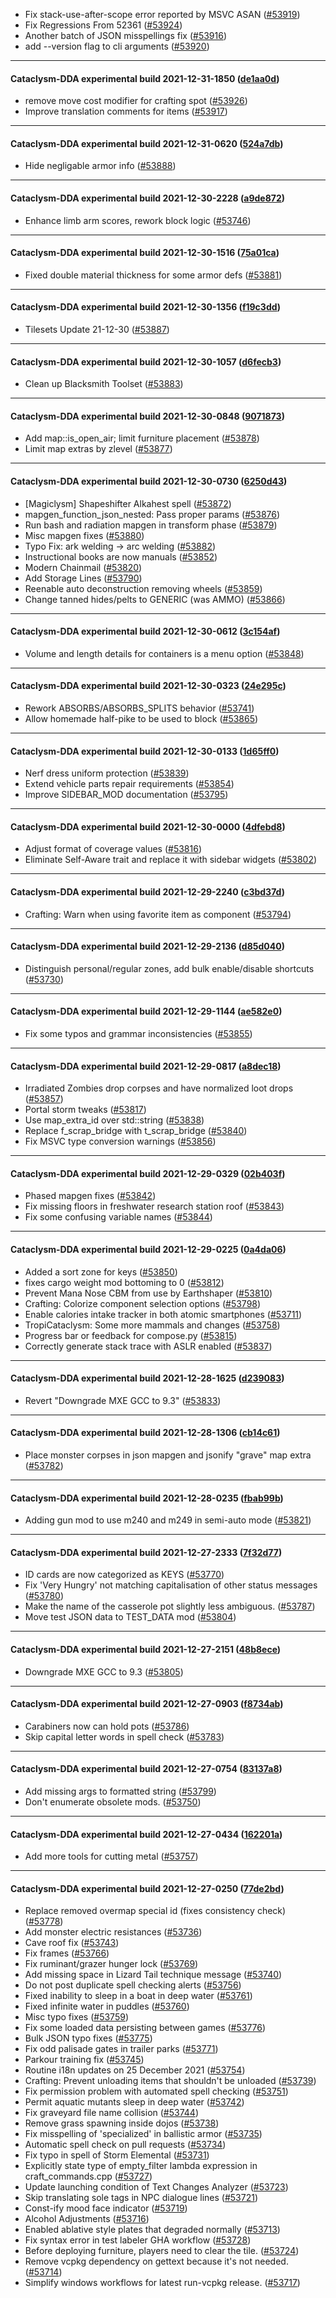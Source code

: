* Fix stack-use-after-scope error reported by MSVC ASAN ([#53919](https://github.com/CleverRaven/Cataclysm-DDA/pull/53919))
* Fix Regressions From 52361 ([#53924](https://github.com/CleverRaven/Cataclysm-DDA/pull/53924))
* Another batch of JSON misspellings fix ([#53916](https://github.com/CleverRaven/Cataclysm-DDA/pull/53916))
* add --version flag to cli arguments ([#53920](https://github.com/CleverRaven/Cataclysm-DDA/pull/53920))

---

#### Cataclysm-DDA experimental build 2021-12-31-1850 ([de1aa0d](https://github.com/CleverRaven/Cataclysm-DDA/releases/tag/cdda-experimental-2021-12-31-1850))

* remove move cost modifier for crafting spot ([#53926](https://github.com/CleverRaven/Cataclysm-DDA/pull/53926))
* Improve translation comments for items ([#53917](https://github.com/CleverRaven/Cataclysm-DDA/pull/53917))

---

#### Cataclysm-DDA experimental build 2021-12-31-0620 ([524a7db](https://github.com/CleverRaven/Cataclysm-DDA/releases/tag/cdda-experimental-2021-12-31-0620))

* Hide negligable armor info ([#53888](https://github.com/CleverRaven/Cataclysm-DDA/pull/53888))

---

#### Cataclysm-DDA experimental build 2021-12-30-2228 ([a9de872](https://github.com/CleverRaven/Cataclysm-DDA/releases/tag/cdda-experimental-2021-12-30-2228))

* Enhance limb arm scores, rework block logic ([#53746](https://github.com/CleverRaven/Cataclysm-DDA/pull/53746))

---

#### Cataclysm-DDA experimental build 2021-12-30-1516 ([75a01ca](https://github.com/CleverRaven/Cataclysm-DDA/releases/tag/cdda-experimental-2021-12-30-1516))

* Fixed double material thickness for some armor defs ([#53881](https://github.com/CleverRaven/Cataclysm-DDA/pull/53881))

---

#### Cataclysm-DDA experimental build 2021-12-30-1356 ([f19c3dd](https://github.com/CleverRaven/Cataclysm-DDA/releases/tag/cdda-experimental-2021-12-30-1356))

* Tilesets Update 21-12-30 ([#53887](https://github.com/CleverRaven/Cataclysm-DDA/pull/53887))

---

#### Cataclysm-DDA experimental build 2021-12-30-1057 ([d6fecb3](https://github.com/CleverRaven/Cataclysm-DDA/releases/tag/cdda-experimental-2021-12-30-1057))

* Clean up Blacksmith Toolset ([#53883](https://github.com/CleverRaven/Cataclysm-DDA/pull/53883))

---

#### Cataclysm-DDA experimental build 2021-12-30-0848 ([9071873](https://github.com/CleverRaven/Cataclysm-DDA/releases/tag/cdda-experimental-2021-12-30-0848))

* Add map::is_open_air; limit furniture placement ([#53878](https://github.com/CleverRaven/Cataclysm-DDA/pull/53878))
* Limit map extras by zlevel ([#53877](https://github.com/CleverRaven/Cataclysm-DDA/pull/53877))

---

#### Cataclysm-DDA experimental build 2021-12-30-0730 ([6250d43](https://github.com/CleverRaven/Cataclysm-DDA/releases/tag/cdda-experimental-2021-12-30-0730))

* [Magiclysm] Shapeshifter Alkahest spell ([#53872](https://github.com/CleverRaven/Cataclysm-DDA/pull/53872))
* mapgen_function_json_nested: Pass proper params ([#53876](https://github.com/CleverRaven/Cataclysm-DDA/pull/53876))
* Run bash and radiation mapgen in transform phase ([#53879](https://github.com/CleverRaven/Cataclysm-DDA/pull/53879))
* Misc mapgen fixes ([#53880](https://github.com/CleverRaven/Cataclysm-DDA/pull/53880))
* Typo Fix: ark welding -> arc welding ([#53882](https://github.com/CleverRaven/Cataclysm-DDA/pull/53882))
* Instructional books are now manuals ([#53852](https://github.com/CleverRaven/Cataclysm-DDA/pull/53852))
* Modern Chainmail ([#53820](https://github.com/CleverRaven/Cataclysm-DDA/pull/53820))
* Add Storage Lines ([#53790](https://github.com/CleverRaven/Cataclysm-DDA/pull/53790))
* Reenable auto deconstruction removing wheels ([#53859](https://github.com/CleverRaven/Cataclysm-DDA/pull/53859))
* Change tanned hides/pelts to GENERIC (was AMMO) ([#53866](https://github.com/CleverRaven/Cataclysm-DDA/pull/53866))

---

#### Cataclysm-DDA experimental build 2021-12-30-0612 ([3c154af](https://github.com/CleverRaven/Cataclysm-DDA/releases/tag/cdda-experimental-2021-12-30-0612))

* Volume and length details for containers is a menu option ([#53848](https://github.com/CleverRaven/Cataclysm-DDA/pull/53848))

---

#### Cataclysm-DDA experimental build 2021-12-30-0323 ([24e295c](https://github.com/CleverRaven/Cataclysm-DDA/releases/tag/cdda-experimental-2021-12-30-0323))

* Rework ABSORBS/ABSORBS_SPLITS behavior ([#53741](https://github.com/CleverRaven/Cataclysm-DDA/pull/53741))
* Allow homemade half-pike to be used to block ([#53865](https://github.com/CleverRaven/Cataclysm-DDA/pull/53865))

---

#### Cataclysm-DDA experimental build 2021-12-30-0133 ([1d65ff0](https://github.com/CleverRaven/Cataclysm-DDA/releases/tag/cdda-experimental-2021-12-30-0133))

* Nerf dress uniform protection ([#53839](https://github.com/CleverRaven/Cataclysm-DDA/pull/53839))
* Extend vehicle parts repair requirements ([#53854](https://github.com/CleverRaven/Cataclysm-DDA/pull/53854))
* Improve SIDEBAR_MOD documentation ([#53795](https://github.com/CleverRaven/Cataclysm-DDA/pull/53795))

---

#### Cataclysm-DDA experimental build 2021-12-30-0000 ([4dfebd8](https://github.com/CleverRaven/Cataclysm-DDA/releases/tag/cdda-experimental-2021-12-30-0000))

* Adjust format of coverage values ([#53816](https://github.com/CleverRaven/Cataclysm-DDA/pull/53816))
* Eliminate Self-Aware trait and replace it with sidebar widgets ([#53802](https://github.com/CleverRaven/Cataclysm-DDA/pull/53802))

---

#### Cataclysm-DDA experimental build 2021-12-29-2240 ([c3bd37d](https://github.com/CleverRaven/Cataclysm-DDA/releases/tag/cdda-experimental-2021-12-29-2240))

* Crafting: Warn when using favorite item as component ([#53794](https://github.com/CleverRaven/Cataclysm-DDA/pull/53794))

---

#### Cataclysm-DDA experimental build 2021-12-29-2136 ([d85d040](https://github.com/CleverRaven/Cataclysm-DDA/releases/tag/cdda-experimental-2021-12-29-2136))

* Distinguish personal/regular zones, add bulk enable/disable shortcuts ([#53730](https://github.com/CleverRaven/Cataclysm-DDA/pull/53730))

---

#### Cataclysm-DDA experimental build 2021-12-29-1144 ([ae582e0](https://github.com/CleverRaven/Cataclysm-DDA/releases/tag/cdda-experimental-2021-12-29-1144))

* Fix some typos and grammar inconsistencies ([#53855](https://github.com/CleverRaven/Cataclysm-DDA/pull/53855))

---

#### Cataclysm-DDA experimental build 2021-12-29-0817 ([a8dec18](https://github.com/CleverRaven/Cataclysm-DDA/releases/tag/cdda-experimental-2021-12-29-0817))

* Irradiated Zombies drop corpses and have normalized loot drops ([#53857](https://github.com/CleverRaven/Cataclysm-DDA/pull/53857))
* Portal storm tweaks ([#53817](https://github.com/CleverRaven/Cataclysm-DDA/pull/53817))
* Use map_extra_id over std::string ([#53838](https://github.com/CleverRaven/Cataclysm-DDA/pull/53838))
* Replace f_scrap_bridge with t_scrap_bridge ([#53840](https://github.com/CleverRaven/Cataclysm-DDA/pull/53840))
* Fix MSVC type conversion warnings ([#53856](https://github.com/CleverRaven/Cataclysm-DDA/pull/53856))

---

#### Cataclysm-DDA experimental build 2021-12-29-0329 ([02b403f](https://github.com/CleverRaven/Cataclysm-DDA/releases/tag/cdda-experimental-2021-12-29-0329))

* Phased mapgen fixes ([#53842](https://github.com/CleverRaven/Cataclysm-DDA/pull/53842))
* Fix missing floors in freshwater research station roof ([#53843](https://github.com/CleverRaven/Cataclysm-DDA/pull/53843))
* Fix some confusing variable names ([#53844](https://github.com/CleverRaven/Cataclysm-DDA/pull/53844))

---

#### Cataclysm-DDA experimental build 2021-12-29-0225 ([0a4da06](https://github.com/CleverRaven/Cataclysm-DDA/releases/tag/cdda-experimental-2021-12-29-0225))

* Added a sort zone for keys ([#53850](https://github.com/CleverRaven/Cataclysm-DDA/pull/53850))
* fixes cargo weight mod bottoming to 0 ([#53812](https://github.com/CleverRaven/Cataclysm-DDA/pull/53812))
* Prevent Mana Nose CBM from use by Earthshaper ([#53810](https://github.com/CleverRaven/Cataclysm-DDA/pull/53810))
* Crafting: Colorize component selection options ([#53798](https://github.com/CleverRaven/Cataclysm-DDA/pull/53798))
* Enable calories intake tracker in both atomic smartphones ([#53711](https://github.com/CleverRaven/Cataclysm-DDA/pull/53711))
* TropiCataclysm: Some more mammals and changes ([#53758](https://github.com/CleverRaven/Cataclysm-DDA/pull/53758))
* Progress bar or feedback for compose.py ([#53815](https://github.com/CleverRaven/Cataclysm-DDA/pull/53815))
* Correctly generate stack trace with ASLR enabled ([#53837](https://github.com/CleverRaven/Cataclysm-DDA/pull/53837))

---

#### Cataclysm-DDA experimental build 2021-12-28-1625 ([d239083](https://github.com/CleverRaven/Cataclysm-DDA/releases/tag/cdda-experimental-2021-12-28-1625))

* Revert "Downgrade MXE GCC to 9.3" ([#53833](https://github.com/CleverRaven/Cataclysm-DDA/pull/53833))

---

#### Cataclysm-DDA experimental build 2021-12-28-1306 ([cb14c61](https://github.com/CleverRaven/Cataclysm-DDA/releases/tag/cdda-experimental-2021-12-28-1306))

* Place monster corpses in json mapgen and jsonify "grave" map extra ([#53782](https://github.com/CleverRaven/Cataclysm-DDA/pull/53782))

---

#### Cataclysm-DDA experimental build 2021-12-28-0235 ([fbab99b](https://github.com/CleverRaven/Cataclysm-DDA/releases/tag/cdda-experimental-2021-12-28-0235))

* Adding gun mod to use m240 and m249 in semi-auto mode ([#53821](https://github.com/CleverRaven/Cataclysm-DDA/pull/53821))

---

#### Cataclysm-DDA experimental build 2021-12-27-2333 ([7f32d77](https://github.com/CleverRaven/Cataclysm-DDA/releases/tag/cdda-experimental-2021-12-27-2333))

* ID cards are now categorized as KEYS ([#53770](https://github.com/CleverRaven/Cataclysm-DDA/pull/53770))
* Fix 'Very Hungry' not matching capitalisation of other status messages ([#53780](https://github.com/CleverRaven/Cataclysm-DDA/pull/53780))
* Make the name of the casserole pot slightly less ambiguous. ([#53787](https://github.com/CleverRaven/Cataclysm-DDA/pull/53787))
* Move test JSON data to TEST_DATA mod ([#53804](https://github.com/CleverRaven/Cataclysm-DDA/pull/53804))

---

#### Cataclysm-DDA experimental build 2021-12-27-2151 ([48b8ece](https://github.com/CleverRaven/Cataclysm-DDA/releases/tag/cdda-experimental-2021-12-27-2151))

* Downgrade MXE GCC to 9.3 ([#53805](https://github.com/CleverRaven/Cataclysm-DDA/pull/53805))

---

#### Cataclysm-DDA experimental build 2021-12-27-0903 ([f8734ab](https://github.com/CleverRaven/Cataclysm-DDA/releases/tag/cdda-experimental-2021-12-27-0903))

* Carabiners now can hold pots ([#53786](https://github.com/CleverRaven/Cataclysm-DDA/pull/53786))
* Skip capital letter words in spell check ([#53783](https://github.com/CleverRaven/Cataclysm-DDA/pull/53783))

---

#### Cataclysm-DDA experimental build 2021-12-27-0754 ([83137a8](https://github.com/CleverRaven/Cataclysm-DDA/releases/tag/cdda-experimental-2021-12-27-0754))

* Add missing args to formatted string ([#53799](https://github.com/CleverRaven/Cataclysm-DDA/pull/53799))
* Don't enumerate obsolete mods. ([#53750](https://github.com/CleverRaven/Cataclysm-DDA/pull/53750))

---

#### Cataclysm-DDA experimental build 2021-12-27-0434 ([162201a](https://github.com/CleverRaven/Cataclysm-DDA/releases/tag/cdda-experimental-2021-12-27-0434))

* Add more tools for cutting metal ([#53757](https://github.com/CleverRaven/Cataclysm-DDA/pull/53757))

---

#### Cataclysm-DDA experimental build 2021-12-27-0250 ([77de2bd](https://github.com/CleverRaven/Cataclysm-DDA/releases/tag/cdda-experimental-2021-12-27-0250))

* Replace removed overmap special id (fixes consistency check) ([#53778](https://github.com/CleverRaven/Cataclysm-DDA/pull/53778))
* Add monster electric resistances ([#53736](https://github.com/CleverRaven/Cataclysm-DDA/pull/53736))
* Cave roof fix ([#53743](https://github.com/CleverRaven/Cataclysm-DDA/pull/53743))
* Fix frames ([#53766](https://github.com/CleverRaven/Cataclysm-DDA/pull/53766))
* Fix ruminant/grazer hunger lock ([#53769](https://github.com/CleverRaven/Cataclysm-DDA/pull/53769))
* Add missing space in Lizard Tail technique message ([#53740](https://github.com/CleverRaven/Cataclysm-DDA/pull/53740))
* Do not post duplicate spell checking alerts ([#53756](https://github.com/CleverRaven/Cataclysm-DDA/pull/53756))
* Fixed inability to sleep in a boat in deep water ([#53761](https://github.com/CleverRaven/Cataclysm-DDA/pull/53761))
* Fixed infinite water in puddles ([#53760](https://github.com/CleverRaven/Cataclysm-DDA/pull/53760))
* Misc typo fixes ([#53759](https://github.com/CleverRaven/Cataclysm-DDA/pull/53759))
* Fix some loaded data persisting between games ([#53776](https://github.com/CleverRaven/Cataclysm-DDA/pull/53776))
* Bulk JSON typo fixes ([#53775](https://github.com/CleverRaven/Cataclysm-DDA/pull/53775))
* Fix odd palisade gates in trailer parks ([#53771](https://github.com/CleverRaven/Cataclysm-DDA/pull/53771))
* Parkour training fix ([#53745](https://github.com/CleverRaven/Cataclysm-DDA/pull/53745))
* Routine i18n updates on 25 December 2021 ([#53754](https://github.com/CleverRaven/Cataclysm-DDA/pull/53754))
* Crafting: Prevent unloading items that shouldn't be unloaded ([#53739](https://github.com/CleverRaven/Cataclysm-DDA/pull/53739))
* Fix permission problem with automated spell checking ([#53751](https://github.com/CleverRaven/Cataclysm-DDA/pull/53751))
* Permit aquatic mutants sleep in deep water ([#53742](https://github.com/CleverRaven/Cataclysm-DDA/pull/53742))
* Fix graveyard file name collision ([#53744](https://github.com/CleverRaven/Cataclysm-DDA/pull/53744))
* Remove grass spawning inside dojos ([#53738](https://github.com/CleverRaven/Cataclysm-DDA/pull/53738))
* Fix misspelling of 'specialized' in ballistic armor ([#53735](https://github.com/CleverRaven/Cataclysm-DDA/pull/53735))
* Automatic spell check on pull requests ([#53734](https://github.com/CleverRaven/Cataclysm-DDA/pull/53734))
* Fix typo in spell of Storm Elemental ([#53731](https://github.com/CleverRaven/Cataclysm-DDA/pull/53731))
* Explicitly state type of empty_filter lambda expression in craft_commands.cpp ([#53727](https://github.com/CleverRaven/Cataclysm-DDA/pull/53727))
* Update launching condition of Text Changes Analyzer ([#53723](https://github.com/CleverRaven/Cataclysm-DDA/pull/53723))
* Skip translating sole tags in NPC dialogue lines ([#53721](https://github.com/CleverRaven/Cataclysm-DDA/pull/53721))
* Const-ify mood face indicator ([#53719](https://github.com/CleverRaven/Cataclysm-DDA/pull/53719))
* Alcohol Adjustments ([#53716](https://github.com/CleverRaven/Cataclysm-DDA/pull/53716))
* Enabled ablative style plates that degraded normally ([#53713](https://github.com/CleverRaven/Cataclysm-DDA/pull/53713))
* Fix syntax error in test labeler GHA workflow ([#53728](https://github.com/CleverRaven/Cataclysm-DDA/pull/53728))
* Before deploying furniture, players need to clear the tile. ([#53724](https://github.com/CleverRaven/Cataclysm-DDA/pull/53724))
* Remove vcpkg dependency on gettext because it's not needed. ([#53714](https://github.com/CleverRaven/Cataclysm-DDA/pull/53714))
* Simplify windows workflows for latest run-vcpkg release. ([#53717](https://github.com/CleverRaven/Cataclysm-DDA/pull/53717))
